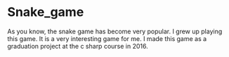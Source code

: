 # Snake_game
As you know, the snake game has become very popular. I grew up playing this game. It is a very interesting game for me. I made this game as a graduation project at the c sharp course in 2016.
